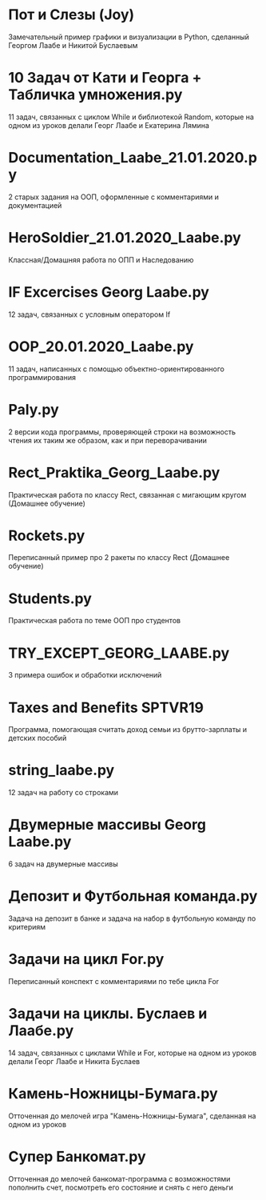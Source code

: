 # Пот и Слезы (Joy)
Замечательный пример графики и визуализации в Python, сделанный Георгом Лаабе и Никитой Буслаевым

# 10 Задач от Кати и Георга + Табличка умножения.py
11 задач, связанных с циклом While и библиотекой Random, которые на одном из уроков делали Георг Лаабе и Екатерина Лямина

# Documentation_Laabe_21.01.2020.py
2 старых задания на ООП, оформленные с комментариями и документацией

# HeroSoldier_21.01.2020_Laabe.py
Классная/Домашняя работа по ОПП и Наследованию

# IF Excercises Georg Laabe.py
12 задач, связанных с условным оператором If

# OOP_20.01.2020_Laabe.py
11 задач, написанных с помощью объектно-ориентированного программирования

# Paly.py
2 версии кода программы, проверяющей строки на возможность чтения их таким же образом, как и при переворачивании

# Rect_Praktika_Georg_Laabe.py	
Практическая работа по классу Rect, связанная с мигающим кругом (Домашнее обучение)

# Rockets.py
Переписанный пример про 2 ракеты по классу Rect (Домашнее обучение)

# Students.py
Практическая работа по теме ООП про студентов

# TRY_EXCEPT_GEORG_LAABE.py
3 примера ошибок и обработки исключений

# Taxes and Benefits SPTVR19
Программа, помогающая считать доход семьи из брутто-зарплаты и детских пособий

# string_laabe.py
12 задач на работу со строками

# Двумерные массивы Georg Laabe.py
6 задач на двумерные массивы

# Депозит и Футбольная команда.py
Задача на депозит в банке и задача на набор в футбольную команду по критериям

# Задачи на цикл For.py
Переписанный конспект с комментариями по тебе цикла For

# Задачи на циклы. Буслаев и Лаабе.py
14 задач, связанных с циклами While и For, которые на одном из уроков делали Георг Лаабе и Никита Буслаев

# Камень-Ножницы-Бумага.py
Отточенная до мелочей игра "Камень-Ножницы-Бумага", сделанная на одном из уроков

# Супер Банкомат.py
Отточенная до мелочей банкомат-программа с возможностями пополнить счет, посмотреть его состояние и снять с него деньги
